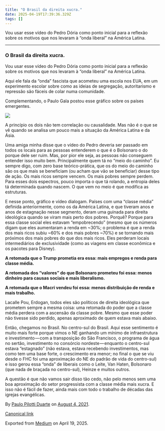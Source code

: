 ```yaml
---
title: "O Brasil da direita xucra."
date: 2025-04-19T17:39:36.329Z
tags: []
---
```


Vou usar esse vídeo do Pedro Dória como ponto inicial para a reflexão sobre os motivos que nos levaram à “onda liberal” na América Latina.

* * *

### O Brasil da direita xucra.

Vou usar esse vídeo do Pedro Dória como ponto inicial para a reflexão sobre os motivos que nos levaram à “onda liberal” na América Latina.

Aqui ele fala da “onda” fascista que acometeu uma escola nos EUA, em um experimento escolar sobre como as ideias de segregação, autoritarismo e repressão são fáceis de colar numa comunidade.

Complementando, o Paulo Gala postou esse gráfico sobre os países emergentes.

![](https://cdn-images-1.medium.com/max/800/0*34n70thXWZGBThRG.jpeg)

A princípio os dois não tem correlação ou causalidade. Mas não é o que se vê quando se analisa um pouco mais a situação da América Latina e da Ásia.

Uma amiga minha disse que o vídeo do Pedro deveria ser passado em todos os locais para as pessoas entenderem o que é o Bolsonaro o do porque dele ser ruim. Mas, por pior ele seja, as pessoas não conseguem entender isso muito bem. Principalmente quem tá no “meio do caminho”. Eu sempre digo, com zero base teórico-prática, que os do meio do caminho são os que mais se beneficiam (ou acham que vão se beneficiar) desse tipo de ação. Os mais ricos sempre vencem. Os mais pobres sempre perdem. Para esses dois espectros, pouco importa o que tá rolando, a entropia deles tá determinada quando nascem. O que vem no meio é que modifica as estruturas.

E nesse ponto, gráfico e vídeo dialogam. Países com uma “classe média” definida anteriormente, como os da América Latina, e que tiveram anos e anos de estagnação nesse segmento, deram uma guinada para direita ideológica quando se viram mais perto dos pobres. Porquê? Porque para essa classe social eles estavam “empobrecendo” (mesmo que os números digam que eles aumentaram a renda em ~30%; o problema é que a renda dos mais ricos subiu ~60% e dos mais pobres ~70%) e se tornando mais próximos dos mais pobres do que dos mais ricos. Eles perderam locais intermediários de exclusividade (como as viagens em classe econômica e os pacotes para Disney).

**A retomada que o Trump prometia era essa: mais empregos e renda para classe média.**

**A retomada dos “valores” do que Bolsonaro prometeu foi essa: menos dinheiro para causas sociais e mais liberalismo.**

**A retomada que o Macri vendeu foi essa: menos distribuição de renda e mais trabalho.**

Lacalle Pou, Erdogan, todos eles são políticos de direita ideológica que prometem sempre a mesma coisa: uma retomada do poder que a classe média perdera com a ascensão da classe pobre. Mesmo que esse poder não tivesse sido perdido, apenas aproximado de quem estava mais abaixo.

Então, chegamos no Brasil. No centro-sul do Brasil. Aqui esse sentimento é muito mais forte porque vimos o NE ganhando um mínimo de infraestrutura e investimento — com a transposição do São Francisco, o programa de água no sertão, investimento no consórcio nordeste — enquanto o centro-sul estava “estagnado” (não estava, estava recebendo investimentos, mas como tem uma base forte, o crescimento era menor; no final o que se viu desde o FHC foi uma aproximação do NE do padrão de vida do centro-sul) e isso gerou essa “onda” de liberais como o Leite, Van Haten, Bolsonaro (que nada de braçada no centro-sul), Heinze e muitos outros.

A questão é que não vamos sair disso tão cedo, não pelo menos sem uma boa aproximação do setor progressista com a classe média mais xucra. E isso não é fácil de fazer, ainda mais com todo o trabalho de décadas das igrejas evangélicas.

By [Paulo Pilotti Duarte](https://medium.com/@paulopilotti) on [August 4, 2021](https://medium.com/p/a7ba0ff9db4).

[Canonical link](https://medium.com/@paulopilotti/o-brasil-da-direita-xucra-a7ba0ff9db4)

Exported from [Medium](https://medium.com) on April 19, 2025.